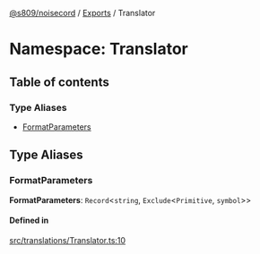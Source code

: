 [@s809/noisecord](../README.md) / [Exports](../modules.md) / Translator

# Namespace: Translator

## Table of contents

### Type Aliases

- [FormatParameters](Translator.md#formatparameters)

## Type Aliases

### FormatParameters

 **FormatParameters**: `Record`<`string`, `Exclude`<`Primitive`, `symbol`\>\>

#### Defined in

[src/translations/Translator.ts:10](https://github.com/s809/noisecord/blob/acabd79/src/translations/Translator.ts#L10)
